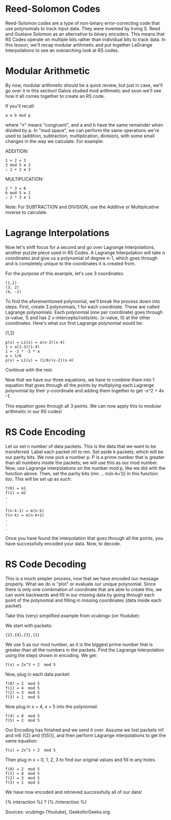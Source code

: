 # Reed-Solomon Codes

Reed-Solomon codes are a type of non-binary error-correcting code that use polynomials to track input data. They were invented by Irving S. Reed and Gustave Solomon as an alternative to binary encoders. This means that RS Codes operate on multiple bits rather than individual bits to track data. In this lesson, we'll recap modular arithmetic and put together LaGrange Interpolations to see an overarching look at RS codes. 

# Modular Arithmetic

By now, modular arithmetic should be a quick review, but just in case, we'll go over it in this section! Galois studied mod arithmetic and soon we'll see how it all comes together to create an RS code.

If you'll recall:

    a ≡ b mod p

where "≡" means "congruent", and a and b have the same remainder when divided by p. In "mod space", we can perform the same operations we're used to (addition, subtraction, multiplication, division), with some small changes in the way we calculate. For example:

ADDITION:

    1 + 2 = 3
    3 mod 5 ≡ 3
    ∴ 1 + 2 ≡ 3

MULTIPLICATION:

    2 * 3 = 6
    6 mod 5 ≡ 1
    ∴ 2 * 3 ≡ 1

Note: For SUBTRACTION and DIVISION, use the Additive or Multiplicative inverse to calculate.


# Lagrange Interpolations

Now let's shift focus for a second and go over Lagrange Interpolations, another puzzle piece used in RS Codes. A Lagrange Interpolation will take n coordinates and give us a polynomial of degree n-1, which goes through and is completely unique to the coordinates it is created from.

For the purpose of this example, let's use 3 coordinates:

    (1,2)
    (3, 2)
    (4, -1)

To find the aforementioned polynomial, we'll break the process down into steps. First, create 3 polynomials, 1 for each coordinate. These are called Lagrange polynomials. Each polynomial (one per coordinate) goes through (x-value, 1) and has 2 x-intercepts/roots/etc. (x-value, 0) at the other coordinates. Here's what our first Lagrange polynomial would be:

(1,2)

    p(x) = L1(x) = a(x-3)(x-4)
    1 = a(1-3)(1-4)
    1 = -2 * -3 * a
    a = 1/6
    p(x) = L1(x) = (1/6)(x-2)(x-4)


Continue with the rest. 


Now that we have our three equations, we have to combine them into 1 equation that goes through all the points by multiplying each Lagrange polynomial by their y-coordinate and adding them together to get -x^2 + 4x -1. 

This equation goes through all 3 points. We can now apply this to modular arithmetic in our RS codes!

# RS Code Encoding

Let us set n number of data packets. This is the data that we want to be transferred. Label each packet m1 to mn. Set aside k packets, which will be our parity bits. We now pick a number p. P is a prime number that is greater than all numbers inside the packets; we will use this as our mod number. Now, use Lagrange interpolations on the number mod p, like we did with the function above. Then, set the parity bits (mn ... m(n-k+1)) in this function too. This will be set up as such:

    f(0) = m1
    f(1) = m2
    .
    .
    .
    f(n-k-1) = m(n-k)
    f(n-k) = m(n-k+1)
    .
    .
    .

Once you have found the interpolation that goes through all the points, you have successfully encoded your data. Now, to decode.

# RS Code Decoding

This is a much simpler process, now that we have encoded our message properly. What we do is "plot" or evaluate our unique polynomial. Since there is only one combination of coordinate that are able to create this, we can work backwards and fill in our missing data by going through each point of the polynomial and filling in missing coordinates (data inside each packet).

Take this (very) simplified example from vcubingx (on Youtube):

We start with packets:
    
    {2},{4},{3},{1}

We use 5 as our mod number, as it is the biggest prime number that is greater than all the numbers in the packets. Find the Lagrange Interpolation using the steps shown in encoding. We get:

    f(x) = 2x^3 + 2  mod 5

Now, plug in each data packet:

    f(0) = 2  mod 5
    f(1) = 4  mod 5
    f(2) = 3  mod 5
    f(3) = 1  mod 5

Now plug in x = 4, x = 5 into the polynomial:
    
    f(4) = 0  mod 5
    f(5) = 2  mod 5

Our Encoding has finished and we send it over. Assume we lost packets m1 and m6 ({2} and {f(5)}), and then perform Lagrange interpolations to get the same equation:

    f(x) = 2x^3 + 2  mod 5

Then plug in x = 0, 1, 2, 3 to find our original values and fill in any holes. 

    f(0) = 2  mod 5
    f(1) = 4  mod 5
    f(2) = 3  mod 5
    f(3) = 1  mod 5

We have now encoded and retrieved successfully all of our data! 

{% interaction %} ? {% /interaction %}

Sources: vcubingx (Youtube), GeeksforGeeks.org
    
    
    

    


    







